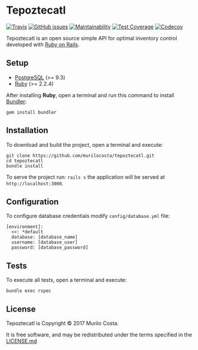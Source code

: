 # Tepoztecatl

[![Travis](https://img.shields.io/travis/murilocosta/tepoztecatl.svg?style=flat-square)](https://travis-ci.org/murilocosta/tepoztecatl)
[![GitHub issues](https://img.shields.io/github/issues/murilocosta/tepoztecatl.svg?style=flat-square)](https://github.com/murilocosta/tepoztecatl/issues)
[![Maintainability](https://api.codeclimate.com/v1/badges/44e1c70362a53f32662d/maintainability)](https://codeclimate.com/github/murilocosta/tepoztecatl/maintainability)
[![Test Coverage](https://api.codeclimate.com/v1/badges/44e1c70362a53f32662d/test_coverage)](https://codeclimate.com/github/murilocosta/tepoztecatl/test_coverage)
[![Codecov](https://codecov.io/gh/murilocosta/tepoztecatl/branch/master/graph/badge.svg)](https://codecov.io/gh/murilocosta/tepoztecatl)

Tepoztecatl is an open source simple API for optimal inventory control developed with [Ruby on Rails](http://rubyonrails.org).

## Setup

- [PostgreSQL](http://www.postgresql.org) (>= 9.3)
- [Ruby](https://www.ruby-lang.org/en) (>= 2.2.4)

After installing **Ruby**, open a terminal and run this command to install [Bundler](http://bundler.io/):

```
gem install bundler
```

## Installation

To download and build the project, open a terminal and execute:

```
git clone https://github.com/murilocosta/tepoztecatl.git
cd tepoztecatl
bundle install
```

To serve the project run: `rails s` the application will be served at `http://localhost:3000`.

## Configuration

To configure database credentials modify `config/database.yml` file:

```
[environment]:
  <<: *default
  database: [database_name]
  username: [database_user]
  password: [database_password]
```

## Tests

To execute all tests, open a terminal and execute:

```
bundle exec rspec
```

## License

Tepoztecatl is Copyright © 2017 Murilo Costa.

It is free software, and may be redistributed under the terms specified in the [LICENSE.md](LICENSE.md)
